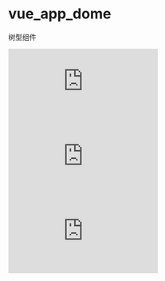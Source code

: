 # vue_app_dome
 树型组件


![效果图](https://pics.images.ac.cn/image/5ebbb6acd5325.html)
![具体代码](https://pics.images.ac.cn/image/5ebbb804add07.html)
![具体代码](https://pics.images.ac.cn/image/5ebbb810704f2.html)
